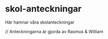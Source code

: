 # skol-anteckningar
Här hamnar våra skolanteckningar

// Anteckningarna är gjorda av Rasmus & William

